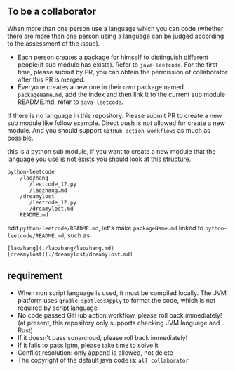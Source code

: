 To be a collaborator
---

When more than one person use a language which you can code (whether there are more than one person using a language can be judged according to the assessment of the issue).

* Each person creates a package for himself to distinguish different people(if sub module has exists). Refer to `java-leetcode`. 
For the first time, please submit by PR, you can obtain the permission of collaborator after this PR is merged.
* Everyone creates a new one in their own package named `packageName.md`, add the index and then link it to the current sub module README.md, refer to `java-leetcode`.

If there is no language in this repository. Please submit PR to create a new sub module like follow example. 
Direct push is not allowed for create a new module. And you should support `GitHub action workflows` as much as possible. 

this is a python sub module, if you want to create a new module that the language you use is not exists you should look at this structure.

```
python-leetcode
    /laozhang   
       /leetcode_12.py  
       /laozhang.md
    /dreamylost 
       /leetcode_12.py
       /dreamylost.md
    README.md
```

edit `python-leetcode/README.md`, let's make `packageName.md` linked to `python-leetcode/README.md`, such as

```
[laozhang](./laozhang/laozhang.md)
[dreamylost](./dreamylost/dreamylost.md)
```

## requirement

* When non script language is used, it must be compiled locally. The JVM platform uses `gradle spotlessApply` to format the code, which is not required by script language
* No code passed GitHub action workflow, please roll back immediately! (at present, this repository only supports checking JVM language and Rust)
* If it doesn't pass sonarcloud, please roll back immediately!
* If it fails to pass lgtm, please take time to solve it
* Conflict resolution: only append is allowed, not delete
* The copyright of the default java code is: `all collaborator`